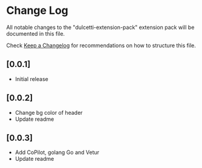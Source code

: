 # Change Log

All notable changes to the "dulcetti-extension-pack" extension pack will be documented in this file.

Check [Keep a Changelog](http://keepachangelog.com/) for recommendations on how to structure this file.

## [0.0.1]

- Initial release

## [0.0.2]

- Change bg color of header
- Update readme

## [0.0.3]

- Add CoPilot, golang Go and Vetur
- Update readme
